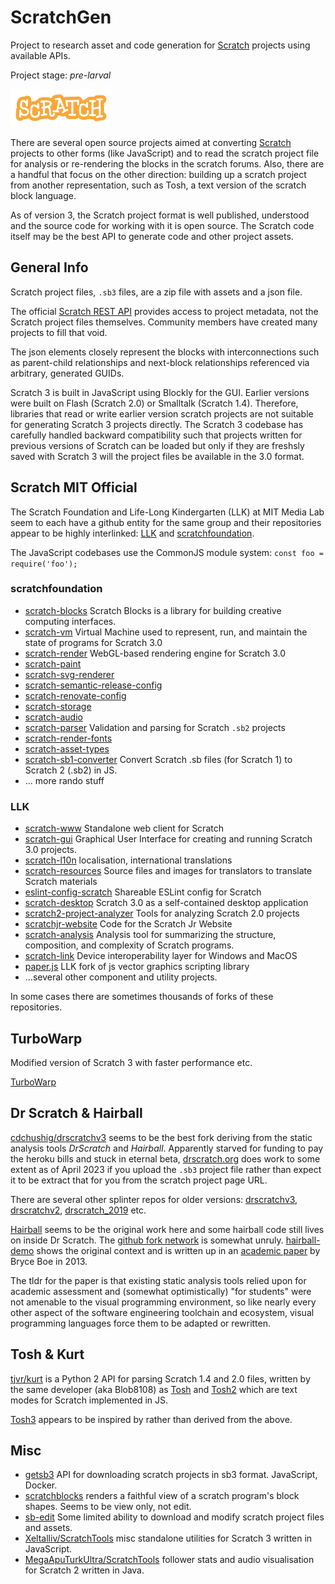 # ScratchGen

Project to research asset and code generation for [Scratch](https://scratch.mit.edu/) projects using available APIs.

Project stage: _pre-larval_

![Scratch Logo](img/Scratch-logo-sm.png)

There are several open source projects aimed at converting [Scratch](https://scratch.mit.edu/) projects to other forms 
(like JavaScript) and to read the scratch project file for analysis or re-rendering the blocks in the scratch forums.
Also, there are a handful that focus on the other direction: building up a scratch project from another 
representation, such as Tosh, a text version of the scratch block language. 

As of version 3, the Scratch project format is well published, understood and the source code for working with it is 
open source. The Scratch code itself may be the best API to generate code and other project assets.

## General Info

Scratch project files, `.sb3` files, are a zip file with assets and a json file.

The official [Scratch REST API](https://en.scratch-wiki.info/wiki/Scratch_API) provides access to project metadata, not 
the Scratch project files themselves. Community members have created many projects to fill that void.

The json elements closely represent the blocks with interconnections such as parent-child relationships and 
next-block relationships referenced via arbitrary, generated GUIDs. 

Scratch 3 is built in JavaScript using Blockly for the GUI. Earlier versions were built on Flash (Scratch 2.0) or 
Smalltalk (Scratch 1.4). Therefore, libraries that read or write earlier version scratch projects are not suitable 
for generating Scratch 3 projects directly. The Scratch 3 codebase has carefully handled backward compatibility such 
that projects written for previous versions of Scratch can be loaded but only if they are freshsly saved with 
Scratch 3 will the project files be available in the 3.0 format.

## Scratch MIT Official

The Scratch Foundation and Life-Long Kindergarten (LLK) at MIT Media Lab seem to each have a github 
entity for the same group and their repositories appear to be highly interlinked: [LLK](https://github.com/LLK) 
and [scratchfoundation](https://github.com/scratchfoundation).

The JavaScript codebases use the CommonJS module system: `const foo = require('foo');`

### scratchfoundation

* [scratch-blocks](https://github.com/scratchfoundation/scratch-blocks) Scratch Blocks is a library for building 
 creative computing interfaces. 
* [scratch-vm](https://github.com/scratchfoundation/scratch-vm) Virtual Machine used to represent, run, and maintain the state of programs for Scratch 3.0
* [scratch-render](https://github.com/scratchfoundation/scratch-render) WebGL-based rendering engine for Scratch 3.0
* [scratch-paint](https://github.com/scratchfoundation/scratch-paint)
* [scratch-svg-renderer](https://github.com/scratchfoundation/scratch-svg-renderer)
* [scratch-semantic-release-config](https://github.com/scratchfoundation/scratch-semantic-release-config)
* [scratch-renovate-config](https://github.com/scratchfoundation/scratch-renovate-config)
* [scratch-storage](https://github.com/scratchfoundation/scratch-storage)
* [scratch-audio](https://github.com/scratchfoundation/scratch-audio)
* [scratch-parser](https://github.com/scratchfoundation/scratch-parser) Validation and parsing for Scratch `.sb2` 
  projects
* [scratch-render-fonts](https://github.com/scratchfoundation/scratch-render-fonts)
* [scratch-asset-types](https://github.com/scratchfoundation/scratch-asset-types)
* [scratch-sb1-converter](https://github.com/scratchfoundation/scratch-sb1-converter) Convert Scratch .sb files (for 
  Scratch 1) to Scratch 2 (.sb2) in JS.
* ... more rando stuff

### LLK

* [scratch-www](https://github.com/LLK/scratch-www) Standalone web client for Scratch
* [scratch-gui](https://github.com/LLK/scratch-gui) Graphical User Interface for creating and running Scratch 3.0 projects.
* [scratch-l10n](https://github.com/LLK/scratch-l10n) localisation, international translations
* [scratch-resources](https://github.com/LLK/scratch-resources) Source files and images for translators to translate Scratch materials
* [eslint-config-scratch](https://github.com/LLK/eslint-config-scratch) Shareable ESLint config for Scratch
* [scratch-desktop](https://github.com/LLK/scratch-desktop) Scratch 3.0 as a self-contained desktop application
* [scratch2-project-analyzer](https://github.com/LLK/scratch2-project-analyzer) Tools for analyzing Scratch 2.0 projects
* [scratchjr-website](https://github.com/LLK/scratchjr-website) Code for the Scratch Jr Website
* [scratch-analysis](https://github.com/LLK/scratch-analysis) Analysis tool for summarizing the structure, composition, and complexity of Scratch programs.
* [scratch-link](https://github.com/LLK/scratch-link) Device interoperability layer for Windows and MacOS
* [paper.js](https://github.com/LLK/paper.js) LLK fork of js vector graphics scripting library
* ...several other component and utility projects.

In some cases there are sometimes thousands of forks of these repositories.

## TurboWarp

Modified version of Scratch 3 with faster performance etc.

[TurboWarp](https://github.com/TurboWarp)

## Dr Scratch & Hairball

[cdchushig/drscratchv3](https://github.com/cdchushig/drscratchv3) seems to be the best fork deriving from the
static analysis tools _DrScratch_ and _Hairball_. Apparently starved for funding to pay the heroku bills and
stuck in eternal beta, [drscratch.org](http://drscratch.org/) does work to some extent as of April 2023 if you upload
the `.sb3` project file rather than expect it to be extract that for you from the scratch project page URL.

There are several other splinter repos for older versions:
[drscratchv3](https://github.com/AngelaVargas/drscratchv3),
[drscratchv2](https://github.com/AngelaVargas/drscratchv2),
[drscratch_2019](https://github.com/AngelaVargas/drScratch_2019) etc.

[Hairball](https://github.com/ucsb-cs-education/hairball/) seems to be the original work here and some hairball code
still lives on inside Dr Scratch. The [github fork network](https://github.com/jemole/hairball/network) is somewhat
unruly. [hairball-demo](https://github.com/ucsb-cs-education/hairball-demo) shows the original context and is written
up in an [academic paper](http://cs.ucsb.edu/~bboe/p/cv#sigcse13) by Bryce Boe in 2013.

The tldr for the paper is that existing static analysis tools relied upon for academic assessment and (somewhat
optimistically) "for students"  were not amenable to the visual programming environment, so like nearly every other
aspect of the software engineering toolchain and ecosystem, visual programming languages force them to be adapted or
rewritten.

## Tosh & Kurt

[tjvr/kurt](https://github.com/tjvr/kurt) is a Python 2 API for parsing Scratch 1.4 and 2.0 files, written by the same
developer (aka Blob8108) as [Tosh](https://github.com/tjvr/tosh) and [Tosh2](https://github.com/tjvr/tosh2) which are
text modes for Scratch implemented in JS.

[Tosh3](https://github.com/apple502j/tosh3) appears to be inspired by rather than derived from the above.

## Misc

* [getsb3](https://github.com/cdchushig/getsb3) API for downloading scratch projects in sb3 format. JavaScript, Docker.
* [scratchblocks](https://github.com/scratchblocks/scratchblocks) renders a faithful view of a scratch program's block
  shapes. Seems to be view only, not edit.
* [sb-edit](https://github.com/leopard-js/sb-edit) Some limited ability to download and modify scratch project files 
  and assets.
* [Xeltalliv/ScratchTools](https://github.com/Xeltalliv/ScratchTools) misc standalone utilities for Scratch 3 
  written in JavaScript.
* [MegaApuTurkUltra/ScratchTools](https://github.com/MegaApuTurkUltra/ScratchTools) follower stats and audio 
  visualisation for Scratch 2 written in Java.